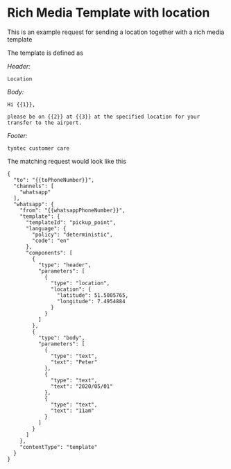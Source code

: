 # Rich Media Template with location

This is an example request for sending a location together with a rich media template

The template is defined as

*Header:* 

    Location

*Body:* 

````
Hi {{1}}, 
 
please be on {{2}} at {{3}} at the specified location for your transfer to the airport. 
````

*Footer:*

    tyntec customer care

The matching request would look like this

````
{
  "to": "{{toPhoneNumber}}",
  "channels": [
    "whatsapp"
  ],
  "whatsapp": {
    "from": "{{whatsappPhoneNumber}}",
    "template": {
      "templateId": "pickup_point",
      "language": {
        "policy": "deterministic",
        "code": "en"
      },
      "components": [
        {
          "type": "header",
          "parameters": [
            {
              "type": "location",
              "location": {
                "latitude": 51.5005765,
                "longitude": 7.4954884
              }
            }
          ]
        },
        {
          "type": "body",
          "parameters": [
            {
              "type": "text",
              "text": "Peter"
            },
            {
              "type": "text",
              "text": "2020/05/01"
            },
            {
              "type": "text",
              "text": "11am"
            }
          ]
        }
      ]
    },
    "contentType": "template"
  }
}
````
